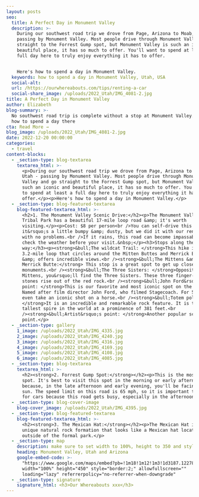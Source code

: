 ```yaml
---
layout: posts
seo:
  title: A Perfect Day in Monument Valley
  description: >-
    During our southwest road trip we drove from Page, Arizona to Moab, Utah -
    passing by Monument Valley. Most people drive through Monument Valley and go
    straight to the Forrest Gump spot, but Monument Valley is such an iconic and
    beautiful place, it has so much to offer. You'll want to spend at least a
    full day here to truly enjoy everything it has to offer.


    Here's how to spend a day in Monument Valley.
  keywords: how to spend a day in Monument Valley, Utah, USA
  social-alt:
  url: /https://ourwhereabouts.com/tips/renting-a-car
  social-share_image: /uploads/2022_Utah/IMG_4081-2.jpg
title: A Perfect Day in Monument Valley
author: Elizabeth
blog-summary: >-
  No southwest road trip is complete without a stop at Monument Valley. Here's
  how to spend a day there
cta: Read More →
blog_image: /uploads/2022_Utah/IMG_4081-2.jpg
date: 2022-12-20 00:00:00
categories:
  - travel
content-blocks:
  - _section-type: blog-textarea
    textarea_html: >-
      <p>During our southwest road trip we drove from Page, Arizona to Moab,
      Utah - passing by Monument Valley. Most people drive through Monument
      Valley and go straight to the Forrest Gump spot, but Monument Valley is
      such an iconic and beautiful place, it has so much to offer. You'll want
      to spend at least a full day here to truly enjoy everything it has to
      offer.</p><p>Here's how to spend a day in Monument Valley.</p>
  - _section-type: blog-featured-textarea
    blog-featured-textarea_html: >-
      <h2>1. The Monument Valley Scenic Drive:</h2><p>The Monument Valley Navajo
      Tribal Park has a beautiful 17-mile loop road &amp; it's worth
      visiting.</p><p>Cost: $8 per person<br />You can self-drive this loop
      it&rsquo;s a little bumpy &amp; dusty, but we did it with our rental car
      with no problems.<br />If it rains, this road can become impassable so
      check the weather before your visit.&nbsp;</p><h3>Stops along the
      way:</h3><p><strong>&bull;The wildcat Trail: </strong>This hike is a
      3.2-mile loop that circles around the Mitten Buttes and Merrick Butte
      &amp; offers incredible views.<br /><strong>&bull;The Mittens &amp;
      Merrick Butte:</strong> This stop is a great spot to get up close to these
      monuments.<br /><strong>&bull;The Three Sisters: </strong>Opposite the
      Mittens, you&rsquo;ll find the Three Sisters. These three finger-like
      stones rise out of the red rock.<br /><strong>&bull;John Ford&rsquo;s
      point: </strong>This is our favorite and most iconic spot on the loop.
      Named after film director John Ford, who filmed Stagecoach. For 5$ you can
      even take an iconic shot on a horse.<br /><strong>&bull;Totem pole:
      </strong>It is an incredible and remarkable rock feature. It is the
      tallest spire in the world at a prominence of 381 feet.<br
      /><strong>&bull;Artist&rsquo;s point: </strong>Another popular scenic
      point.</p>
  - _section-type: gallery
    1_image: /uploads/2022_Utah/IMG_4335.jpg
    2_image: /uploads/2022_Utah/IMG_4240.jpg
    3_image: /uploads/2022_Utah/IMG_4316.jpg
    4_image: /uploads/2022_Utah/IMG_4169.jpg
    5_image: /uploads/2022_Utah/IMG_4108.jpg
    6_image: /uploads/2022_Utah/IMG_4085.jpg
  - _section-type: blog-textarea
    textarea_html: >-
      <h2><strong>2. Forrest Gump Spot:</strong></h2><p>This is the most famous
      spot. It's best to visit this spot in the morning or early afternoon
      because, in the late afternoon and early evening, you'll be facing the
      sun. The speed limit on this road is 65 mph, so it is important to watch
      for cars because this road gets busy, especially in the afternoon.</p>
  - _section-type: blog-cover-image
    blog-cover_image: /uploads/2022_Utah/IMG_4395.jpg
  - _section-type: blog-featured-textarea
    blog-featured-textarea_html: >-
      <h2><strong>3. The Mexican Hat:</strong></h2><p>The Mexican Hat is a
      unique natural rock formation that looks like a Mexican hat located
      outside of the formal park.</p>
  - _section-type: map
    description: make sure to set width to 100%, height to 350 and style to border 2
    heading: Monument Valley, Utah and Arizona
    google-embed-code: >-
      "https://www.google.com/maps/embed?pb=!1m18!1m12!1m3!1d3187.1227883855286!2d-110.11519932478943!3d36.98300217219554!2m3!1f0!2f0!3f0!3m2!1i1024!2i768!4f13.1!3m3!1m2!1s0x873733312a00e241%3A0x8dc28703f2a8eb7!2sMonument%20Valley!5e0!3m2!1sen!2sil!4v1671533759710!5m2!1sen!2sil"
      width="100%" height="450" style="border:2;" allowfullscreen=""
      loading="lazy" referrerpolicy="no-referrer-when-downgrade"
  - _section-type: signature
    signature_html: <h3>Our Whereabouts xxx</h3>
---
```

